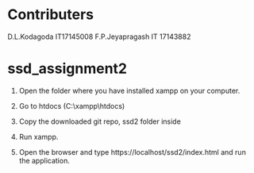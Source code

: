 
# Contributers 
D.L.Kodagoda IT17145008
F.P.Jeyapragash IT 17143882

# ssd_assignment2

1. Open the folder where you have installed xampp on your computer.

2. Go to htdocs (C:\xampp\htdocs)

3. Copy the downloaded git repo, ssd2 folder inside

5. Run xampp.

6. Open the browser and type https://localhost/ssd2/index.html and run the application.




